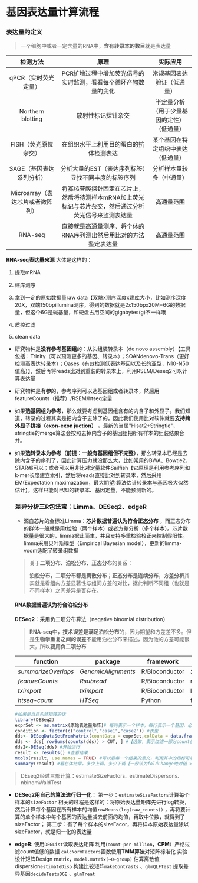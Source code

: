 # 基因表达量计算流程

### **表达量的定义**

> 一个细胞中或者一定含量的RNA中，**含有转录本的数目**就是表达量

|           **检测方法**           |                             原理                             |                  实际应用                  |
| :------------------------------: | :----------------------------------------------------------: | :----------------------------------------: |
|       qPCR（实时荧光定量）       | PCR扩增过程中增加荧光信号的实时监测，看看每个循环产物数量的变化 |         常规基因表达验证（低通量）         |
|        Northern blotting         |                      放射性标记探针杂交                      | 半定量分析（用于少量基因的定性）（低通量） |
|       FISH（荧光原位杂交）       |            在组织水平上利用目的蛋白的抗体检测表达            |     某个基因在特定组织中表达（低通量）     |
|     SAGE（基因表达系列分析）     |     分析大量的EST（表达序列标签）寻找不同丰度的标签序列      |          分析样本量较多（中通量）          |
| Microarray（表达芯片或者微阵列） | 将寡核苷酸探针固定在芯片上，然后将待测样本mRNA加上荧光标记与芯片杂交，然后通过分析荧光信号来监测表达量 |                 高通量范围                 |
|             RNA-seq              | 直接就是高通量测序，将个体的RNA序列测出然后用比对的方法鉴定表达量 |                 高通量范围                 |

**RNA-seq表达量来源** 大体是这样的：

1. 提取mRNA

2. 建库测序
3. 拿到一定的原始数据量raw data【双端x测序深度x建库大小，比如测序深度20X，双端150bpillumina测序，得到的数据就是2x150bpx20M=6G的数据量，但这个6G是碱基量，和硬盘占用空间的gigabytes(g)不一样哦
4. 质控过滤
5. clean data

- 研究物种是**没有参考基因组**的：从头组装转录本（de novo assembly）【工具包括：Trinity（可以预测更多的基因、转录本）；SOANdenovo-Trans（更好检测高表达转录本）；Oases（有效检测低表达基因以及长的亚型，N10-N50值高）】，然后再将reads比对到重装的转录本上，利用RSEM/Deseq2可以计算表达量

- 研究物种是**有参**的，参考序列可以选基因组或者转录本，然后用featureCounts（推荐）/RSEM/htseq定量

- 如果**选基因组为参考**，那么就要考虑到基因组含有的内含子和外显子。我们知道，转录的过程其实是把内含子去除了的，因此我们使用比对软件就要**支持跨外显子拼接（exon-exon juction）** 。最新的当属"Hisat2+Stringtie"，stringtie的merge算法会按照去掉内含子的基因组把所有样本的组装结果合并。

- 如果**选转录本为参考（前提：一般有基因组但不完整）**，那么转录本已经是去除内含子的序列了，因此计算压力就没那么大，比如常用的BWA、Bowtie2、STAR都可以；或者可以用非比对定量软件Sailfish【它原理是利用参考序列和k-mer长度建立索引，然后将reads直接比对到转录本，然后采用EM(Expectation maximazation，最大期望)算法估计转录本与基因极大似然估计】，这样只能对已知的转录本、基因定量，不能预测新的。

  ### **差异分析三R包法宝**：Limma、DESeq2、edgeR

  - 源自芯片的金标准Limma：**芯片数据普遍认为符合正态分布** ，而正态分布的群体一般就是用t检验（两个样本）或者方差分析（多个样本）。芯片数据量是很大的，limma据此而生，并且支持多重检验校正来控制假阳性。limma采用贝叶斯模型（Empirical Bayesian model），更新的limma-voom适配了转录组数据

  > 关于**二项分布、泊松分布、正态分布**的关系：
  >
  > **泊松分布，二项分布都是离散分布；正态分布是连续分布**，**方差分析**其实就是看组内方差显著性与组间方差的对比，据此判断不同组（也就是不同样本）之间差异是否存在。

  ####  **RNA数据普遍认为符合泊松分布**

  **DESeq2**：采用负二项分布算法（negative binomial distribution）

  > **RNA-seq中，技术误差是满足泊松分布**的，因为期望和方差差不多。但是**生物学重复之间的误差**不能用泊松分布来描述，因为他的方差可能很大，所以**要用负二项分布**
  
  | **function**        | **package**         | **framework**  | **output**             | *DESeq2* **input function** |
  | ------------------- | ------------------- | -------------- | ---------------------- | :-------------------------: |
  | *summarizeOverlaps* | *GenomicAlignments* | R/Bioconductor | *SummarizedExperiment* |       *DESeqDataSet*        |
  | *featureCounts*     | *Rsubread*          | R/Bioconductor | matrix                 |  *DESeqDataSetFromMatrix*   |
  | *tximport*          | *tximport*          | R/Bioconductor | list of matrices       | *DESeqDataSetFromTximport*  |
  | *htseq-count*       | *HTSeq*             | Python         | files                  |   *DESeqDataSetFromHTSeq*   |
  
  ```R
  #如果是自己构建矩阵的话
  library(DESeq2)
  exprSet <- as.matrix(原始表达量矩阵)# 每列表示一个样本，每行表示一个基因，必要时可以每行加上基因名
  condition <- factor(c("control","case1","case2")) #表型
  dds<- DESeqDataSetFromMatrix(countData = exprSet,colData = data.frame(condition),design = ~condition)
  dds <- dds[ rowSums(counts(dds)) > CUT, ] #【选做，表示过滤一部分count值低于CUT数字的数据，count自定义】
  dds2<-DESeq(dds) #开始运行
  result <- results() #查看结果
  mcols(result, use.names = TRUE) #可以看每一个结果的意义，利用其中的指标可以画图
  summary(result) #看总体结果，多少上调，多少下调【一般认为foldChange绝对值 > 1以及p value < 0.05就是差异基因】
  ```

> DEseq2经过三部计算：estimateSizeFactors`、`estimateDispersons`、`nbinomWaldTest
>

- **DESeq2用自己的算法进行归一化**：
   第一步：`estimateSizeFactors`计算每个样本的`sizeFactor`
   相关的过程是这样的：将原始表达量矩阵先进行log转换，然后计算每个基因在所有样本的均值`rowMeans(log(raw_counts))` ，再将要计算的单个样本中每个基因的表达量减去前面的均值，再取中位数，就得到了sizeFactor；
   第二步：有了每个样本的sizeFacor，再将样本原始表达量除以sizeFactor，就是归一化的表达量

- **edgeR:**
   使用`DEGList`读取表达矩阵
   利用(`count-per-million`，**CPM**）严格过滤count值低的数据
   `calcNormFactors`函数使用**TMM算法**对矩阵标准化
   实验设计矩阵Design matrix，`model.matrix(~0+group)` 
   估算离散值dispersion`estimateDisp`
   构建比较矩阵`makeContrasts` 、`glmQLFTest`
   提取差异基因`decideTestsDGE` 、`glmTreat`



